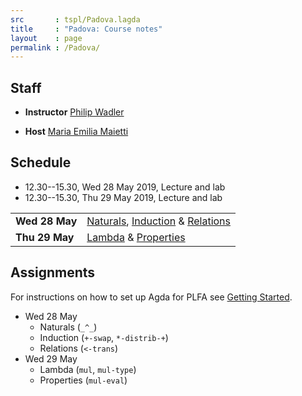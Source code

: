 ```yaml
---
src       : tspl/Padova.lagda
title     : "Padova: Course notes"
layout    : page
permalink : /Padova/
---
```


## Staff

* **Instructor**
    [Philip Wadler](https://homepages.inf.ed.ac.uk/wadler)

* **Host**
    [Maria Emilia Maietti](https://www.math.unipd.it/~maietti/)

## Schedule

* 12.30--15.30, Wed 28 May 2019, Lecture and lab
* 12.30--15.30, Thu 29 May 2019, Lecture and lab

<table>
 <tr>
  <td><b>Wed 28 May</b></td>
  <td><a href="/Naturals/">Naturals</a>,
      <a href="/Induction/">Induction</a> &amp; <a href="/Relations/">Relations</a></td>
 </tr>
 <tr>
  <td><b>Thu 29 May</b></td>
  <td><a href="/Lambda/">Lambda</a> &amp;
      <a href="/Properties/">Properties</a></td>
 </tr>
</table>


## Assignments

For instructions on how to set up Agda for PLFA see [Getting Started](/GettingStarted/).

* Wed 28 May
   - Naturals (`_^_`)
   - Induction (`+-swap`, `*-distrib-+`)
   - Relations (`<-trans`)
* Wed 29 May
   - Lambda (`mul`, `mul-type`)
   - Properties (`mul-eval`)
